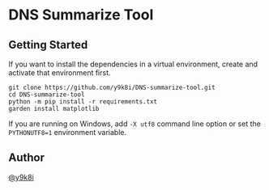# DNS Summarize Tool

## Getting Started
If you want to install the dependencies in a virtual environment, create and activate that environment first.
```
git clone https://github.com/y9k8i/DNS-summarize-tool.git
cd DNS-summarize-tool
python -m pip install -r requirements.txt
garden install matplotlib
```
If you are running on Windows, add `-X utf8` command line option or set the `PYTHONUTF8=1` environment variable.

## Author
[@y9k8i](https://github.com/y9k8i)
